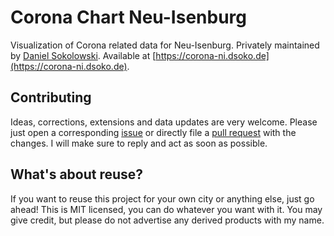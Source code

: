 # Corona Chart Neu-Isenburg

Visualization of Corona related data for Neu-Isenburg. Privately maintained by [Daniel Sokolowski](https://dsoko.de). Available at [https://corona-ni.dsoko.de](https://corona-ni.dsoko.de).

## Contributing

Ideas, corrections, extensions and data updates are very welcome. Please just open a corresponding [issue](https://github.com/DSoko2/Corona-NI/issues) or directly file a [pull request](https://github.com/DSoko2/Corona-NI/pulls) with the changes. I will make sure to reply and act as soon as possible.

## What's about reuse?

If you want to reuse this project for your own city or anything else, just go ahead! This is MIT licensed, you can do whatever you want with it. You may give credit, but please do not advertise any derived products with my name.
